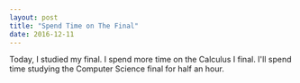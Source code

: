 ```yaml
---
layout: post
title: "Spend Time on The Final"
date: 2016-12-11
---
```


Today, I studied my final. I spend more time on the Calculus I final. I'll spend time studying the Computer Science final for half an hour.
